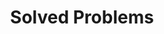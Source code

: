 ---
layout: default
title: 14. Solved Problems
nav_order: 14
description: ""
has_children: true
parent: Class 10 Physics
grand_parent: Class 10
tags: [MathJax, Mathematic]
mathjax: true
---